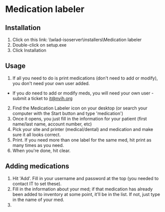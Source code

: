 # Medication labeler

## Installation
1. Click on this link: \\\wlad-isoserver\installers\Medication labeler
2. Double-click on setup.exe
3. Click Installation

## Usage
1. If all you need to do is print medications (don't need to add or modify), you don't need your own user added. 
  * If you *do* need to add or modify meds, you will need your own user - submit a ticket to it@nvih.org
2. Find the Medication Labeler icon on your desktop (or search your computer with the Start button and type 'medication')
3. Once it opens, you just fill in the information for your patient (first name/last name, account number, etc)
4. Pick your site and printer (medical/dental) and medication and make sure it all looks correct.
5. Print. If you need more than one label for the same med, hit print as many times as you need.
6. When you're done, hit clear.

## Adding medications
1. Hit 'Add'. Fill in your username and password at the top (you needed to contact IT to set these).
2. Fill in the information about your med; if that medication has already been added to inventory at some point, 
it'll be in the list. If not, just type in the name of your med.
3. 
